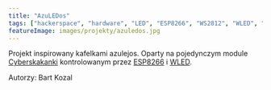 ```yaml
---
title: "AzuLEDos"
tags: ["hackerspace", "hardware", "LED", "ESP8266", "WS2812", "WLED", "grafika", "sztuka"]
featureImage: images/projekty/azuledos.jpg
---
```


Projekt inspirowany kafelkami azulejos. Oparty na pojedynczym module [Cyberskakanki](/tags/cyberskakanka/) kontrolowanym przez [ESP8266](/tags/ESP8266) i [WLED](/tags/WLED).

Autorzy: Bart Kozal